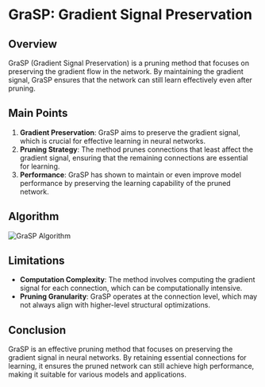 # GraSP: Gradient Signal Preservation

## Overview

GraSP (Gradient Signal Preservation) is a pruning method that focuses on preserving the gradient flow in the network. By maintaining the gradient signal, GraSP ensures that the network can still learn effectively even after pruning.

## Main Points

1. **Gradient Preservation**: GraSP aims to preserve the gradient signal, which is crucial for effective learning in neural networks.
2. **Pruning Strategy**: The method prunes connections that least affect the gradient signal, ensuring that the remaining connections are essential for learning.
3. **Performance**: GraSP has shown to maintain or even improve model performance by preserving the learning capability of the pruned network.

## Algorithm

![GraSP Algorithm](/../images/grasp_algo.png)

## Limitations

- **Computation Complexity**: The method involves computing the gradient signal for each connection, which can be computationally intensive.
- **Pruning Granularity**: GraSP operates at the connection level, which may not always align with higher-level structural optimizations.

## Conclusion

GraSP is an effective pruning method that focuses on preserving the gradient signal in neural networks. By retaining essential connections for learning, it ensures the pruned network can still achieve high performance, making it suitable for various models and applications.
